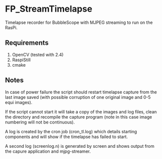 FP_StreamTimelapse
==================

Timelapse recorder for BubbleScope with MJPEG streaming to run on the RasPi.

Requirements
------------

1.  OpenCV (tested with 2.4)
2.  RaspiStill
3.  cmake


Notes
----

In case of power failure the script should restart timelapse capture from the last image saved (with possible corruption of one original image and 0-5 equi images).

If the script cannot start it will take a copy of the images and log files, clean the directory and recompile the capture program (note in this case image numbering will not be continuous).

A log is created by the cron job (cron_tl.log) which details starting components and will show if the timelapse has failed to start.

A second log (screenlog.n) is generated by screen and shows output from the capure application and mjpg-streamer.
